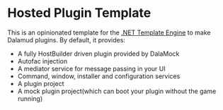 # Hosted Plugin Template

This is an opinionated template for the [.NET Template Engine](https://github.com/dotnet/templating) to make Dalamud plugins.
By default, it provides:

- A fully HostBuilder driven plugin provided by DalaMock
- Autofac injection
- A mediator service for message passing in your UI
- Command, window, installer and configuration services
- A plugin project
- A mock plugin project(which can boot your plugin without the game running)
